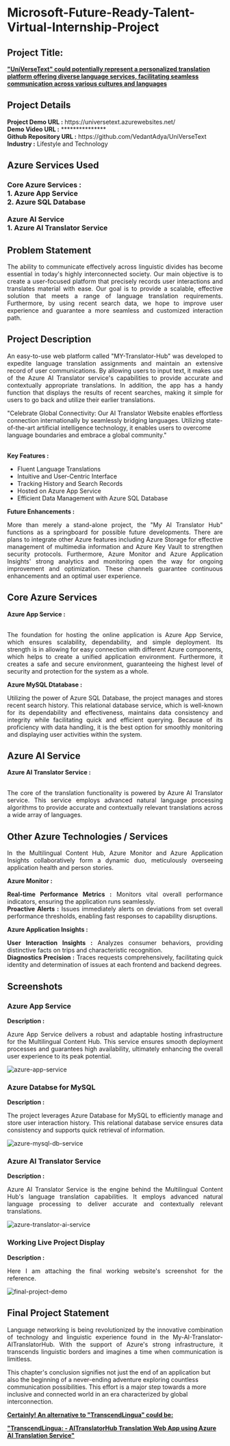 <h1>Microsoft-Future-Ready-Talent-Virtual-Internship-Project</h1>
<h2>Project Title:</h2><b><a href="https://aiwebappazure.azurewebsites.net/">"UniVerseText" could potentially represent a personalized translation platform offering diverse language services, facilitating seamless communication across various cultures and languages</b></a>
<br>
<h2>Project Details</h2>
<b>Project Demo URL :</b> https://universetext.azurewebsites.net/ <br>
<b>Demo Video URL :</b> ***************<br>
<b>Github Repository URL :</b> https://github.com/VedantAdya/UniVerseText <br>
<b>Industry :</b> Lifestyle and Technology<br>
<h2>Azure Services Used</h2>
<h3>
Core Azure Services : <br>
1. Azure App Service <br>
2. Azure SQL Database <br> <br>
Azure AI Service <br>
1. Azure AI Translator Service
</h3>
<h2>Problem Statement</h2>
<p align="justify">The ability to communicate effectively across linguistic divides has become essential in today's highly interconnected society. Our main objective is to create a user-focused platform that precisely records user interactions and translates material with ease. Our goal is to provide a scalable, effective solution that meets a range of language translation requirements. Furthermore, by using recent search data, we hope to improve user experience and guarantee a more seamless and customized interaction path.</p>
<h2>Project Description</h2>
<p align="justify">An easy-to-use web platform called "MY-Translator-Hub" was developed to expedite language translation assignments and maintain an extensive record of user communications. By allowing users to input text, it makes use of the Azure AI Translator service's capabilities to provide accurate and contextually appropriate translations. In addition, the app has a handy function that displays the results of recent searches, making it simple for users to go back and utilize their earlier translations.

"Celebrate Global Connectivity: Our AI Translator Website enables effortless connection internationally by seamlessly bridging languages. Utilizing state-of-the-art artificial intelligence technology, it enables users to overcome language boundaries and embrace a global community."
</p><br>
<b>Key Features :</b>
<ul>
    <li>Fluent Language Translations</li>
    <li>Intuitive and User-Centric Interface</li>
    <li>Tracking History and Search Records</li>
    <li>Hosted on Azure App Service</li>
    <li>Efficient Data Management with Azure SQL Database</li>
</ul>
<b>Future Enhancements :</b><br>
<p align="justify">More than merely a stand-alone project, the "My AI Translator Hub" functions as a springboard for possible future developments. There are plans to integrate other Azure features including Azure Storage for effective management of multimedia information and Azure Key Vault to strengthen security protocols. Furthermore, Azure Monitor and Azure Application Insights' strong analytics and monitoring open the way for ongoing improvement and optimization. These channels guarantee continuous enhancements and an optimal user experience.</p>
<h2>Core Azure Services</h2>
<b>Azure App Service :</b><br><p align="justify"><br>The foundation for hosting the online application is Azure App Service, which ensures scalability, dependability, and simple deployment. Its strength is in allowing for easy connection with different Azure components, which helps to create a unified application environment. Furthermore, it creates a safe and secure environment, guaranteeing the highest level of security and protection for the system as a whole.</p>

<b>Azure MySQL Dtatabase :</b><br><p align="justify">Utilizing the power of Azure SQL Database, the project manages and stores recent search history. This relational database service, which is well-known for its dependability and effectiveness, maintains data consistency and integrity while facilitating quick and efficient querying. Because of its proficiency with data handling, it is the best option for smoothly monitoring and displaying user activities within the system.
</p>
<h2>Azure AI Service</h2>
<b>Azure AI Translator Service :</b><br><br><p align="justify">The core of the translation functionality is powered by Azure AI Translator service. This service employs advanced natural language processing algorithms to provide accurate and contextually relevant translations across a wide array of languages.</p>

<h2>Other Azure Technologies / Services</h2>
<p align="justify">In the Multilingual Content Hub, Azure Monitor and Azure Application Insights collaboratively form a dynamic duo, meticulously overseeing application health and person stories.</p>

<b>Azure Monitor :</b><p align="justify"><b>Real-time Performance Metrics :</b> Monitors vital overall performance indicators, ensuring the application runs seamlessly.<br>
<b>Proactive Alerts :</b> Issues immediately alerts on deviations from set overall performance thresholds, enabling fast responses to capability disruptions.</p>
<b>Azure Application Insights :</b><p align="justify">
<b>User Interaction Insights :</b> Analyzes consumer behaviors, providing distinctive facts on trips and characteristic recognition.<br>
<b>Diagnostics Precision :</b> Traces requests comprehensively, facilitating quick identity and determination of issues at each frontend and backend degrees.

<h2>Screenshots</h2>
<h3>Azure App Service</h3>
<b>Description :</b><p align="justify">Azure App Service delivers a robust and adaptable hosting infrastructure for the Multilingual Content Hub. This service ensures smooth deployment processes and guarantees high availability, ultimately enhancing the overall user experience to its peak potential.</p>
<img src="./Screenshots/unit3.png" alt="azure-app-service"></img><br>

<h3>Azure Databse for MySQL</h3>
<b>Description :</b><p align="justify"> The project leverages Azure Database for MySQL to efficiently manage and store user interaction history. This relational database service ensures data consistency and supports quick retrieval of information.</p>
<img src="./Screenshots/unit4.png" alt="azure-mysql-db-service"></img><br>

<h3>Azure AI Translator Service</h3>
<b>Description :</b><p align="justify">Azure AI Translator Service is the engine behind the Multilingual Content Hub's language translation capabilities. It employs advanced natural language processing to deliver accurate and contextually relevant translations.</p>
<img src="./Screenshots/unit5.png" alt="azure-translator-ai-service"></img><br>

<h3>Working Live Project Display</h3>
<b>Description :</b><p align="justify">Here I am attaching the final working website's screenshot for the reference.</p>
<img src="./Screenshots/unit2.png" alt="final-project-demo"></img>



<h2>Final Project Statement</h2>
<p align="justify">
Language networking is being revolutionized by the innovative combination of technology and linguistic experience found in the My-AI-Translator-AITranslatorHub. With the support of Azure's strong infrastructure, it transcends linguistic borders and imagines a time when communication is limitless.

This chapter's conclusion signifies not just the end of an application but also the beginning of a never-ending adventure exploring countless communication possibilities. This effort is a major step towards a more inclusive and connected world in an era characterized by global interconnection.
</p>

</h2><b><a href="https://universetext.azurewebsites.net/">Certainly! An alternative to "TranscendLingua" could be:

"TranscendLingua: - AITranslatorHub Translation Web App using Azure AI Translation Service"</b></a>
